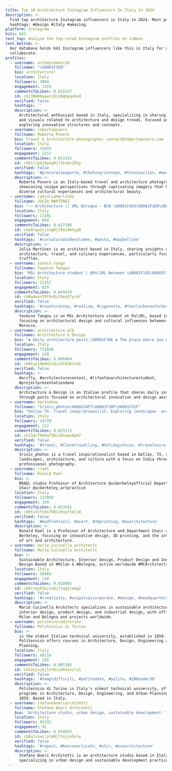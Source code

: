 ```yaml
---
title: Top 10 Architecture Instagram Influencers In Italy In 2024
description: >-
  Find top architecture Instagram influencers in Italy in 2024. Most popular
  hashtags: #design #italy #amazing.
platform: Instagram
hits: 641
text_top: Analyze the top-rated Instagram profiles on inBeat.
text_bottom: >-
  Our database holds 641 Instagram influencers like this in Italy for you to
  collaborate.
profiles:
  - username: archepidemic26
    fullname: "\U0001F3E8"
    bio: architecture!
    location: Italy
    followers: 3004
    engagement: 1319
    commentsToLikes: 0.015537
    id: ck138m60agwxj0i19q6pqokxd
    verified: false
    hashtags: ''
    description: >-
      Architectural enthusiast based in Italy, specializing in sharing insights
      and visuals related to architecture and design trends. Focused on
      exploring innovative structures and concepts.
  - username: robertopovero
    fullname: Roberto Povero
    bio: Travel & Architecture photographer contact@robertopovero.com
    location: Italy
    followers: 35033
    engagement: 2212
    commentsToLikes: 0.011541
    id: ck6tilp4j0yeq0j71k1bv201p
    verified: false
    hashtags: '#procuratieaperte, #thehungriesteye, #thsninaction, #aworldofpotential'
    description: >-
      Roberto Povero is an Italy-based travel and architecture photographer,
      showcasing unique perspectives through captivating imagery that highlights
      diverse cultural experiences and architectural beauty.
  - username: iamjuliamartinez
    fullname: JULIA MARTÍNEZ
    bio: "—— Architecture || URL Bologna - BCN \U0001F4CD\U0001F3E0\U0001F1EE\U0001F1F9 Travel and truffle lover"
    location: Italy
    followers: 11201
    engagement: 668
    commentsToLikes: 0.017348
    id: ckw9lqa2sjv3g0j23midm5yp0
    verified: false
    hashtags: '#curvaturaatodovolumen, #pesta, #maybelline'
    description: >-
      Julia Martínez is an architect based in Italy, sharing insights on
      architecture, travel, and culinary experiences, particularly focused on
      truffles.
  - username: yasmin_tango
    fullname: Yasmine Tangou
    bio: "MSc Architecture student | @PoliMi Between \U0001F1EE\U0001F1F9\U0001F1F2\U0001F1E6 Based in Milan"
    location: Italy
    followers: 11357
    engagement: 629
    commentsToLikes: 0.045039
    id: ck0w4wxn70t9v0i19eq3fyrof
    verified: false
    hashtags: '#countvronsky, #realism, #cigarette, #footlockereuforher'
    description: >-
      Yasmine Tangou is an MSc Architecture student at PoliMi, based in Milan,
      focusing on architectural design and cultural influences between Italy and
      Morocco.
  - username: architecture.alb
    fullname: Architecture & Design
    bio: "▪️ Daily architecture posts.\U0001F30E ▪️ The place where you get inspired."
    location: Italy
    followers: 753038
    engagement: 220
    commentsToLikes: 0.006064
    id: ck0tuzl4b9d1c0i19t0363rm2
    verified: false
    hashtags: >-
      #arcfly, #architecturecontent, #lifeofanarchitecturestudent,
      #projectpresentationdone
    description: >-
      Architecture & Design is an Italian profile that shares daily inspiration
      through posts focused on architectural innovation and design aesthetics.
  - username: harinehas
    fullname: "Srinis_photos\U0001F4F7\U0001F30F\U0001F31F"
    bio: "Dallas TX- Travel inspirationalist. Exploring landscapes -architecture - culture India : currently \U0001F4F8 shot by me"
    location: Italy
    followers: 19729
    engagement: 122
    commentsToLikes: 0.023713
    id: ck15qrf0m4af30i19vqav6pm7
    verified: false
    hashtags: '#travel, #ilovetravelling, #holidaysfocus, #travelnoire'
    description: >-
      Srinis_photos is a travel inspirationalist based in Dallas, TX, showcasing
      landscapes, architecture, and culture with a focus on India through
      professional photography.
  - username: rrael
    fullname: Ronald Rael
    bio: >-
      RRAEL studio Professor of Architecture @ucberkeleyofficial Department
      Chair @ucberkeley_artpractice
    location: Italy
    followers: 137050
    engagement: 109
    commentsToLikes: 0.023501
    id: ck0tv3lfn9s7h0i19vpftelj8
    verified: false
    hashtags: '#mudfrontiers, #aiart, #3dprinting, #aiarchitecture'
    description: >-
      Ronald Rael is a Professor of Architecture and Department Chair at UC
      Berkeley, focusing on innovative design, 3D printing, and the intersection
      of art and architecture.
  - username: mario_cucinella_architects
    fullname: Mario Cucinella Architects
    bio: >-
      Sustainable Architecture, Interior Design, Product Design and Industrial
      Design Based in #Milan & #Bologna, active worldwide #MCArchitects
    location: Italy
    followers: 50964
    engagement: 110
    commentsToLikes: 0.010995
    id: ck6ttgs63aj3u0j71wg1caag2
    verified: false
    hashtags: '#creativity, #unipolsaicorporate, #design, #headquarters'
    description: >-
      Mario Cucinella Architects specializes in sustainable architecture,
      interior design, product design, and industrial design, with offices in
      Milan and Bologna and projects worldwide.
  - username: politecnicoditorino
    fullname: Politecnico di Torino
    bio: >-
      is the oldest Italian technical university, established in 1859.
      Politecnico offers courses in Architecture, Design, Engineering and Urban
      Planning.
    location: Italy
    followers: 48118
    engagement: 105
    commentsToLikes: 0.005366
    id: ck5zkjnjkjln70i14k4snzla1
    verified: false
    hashtags: '#tempidifficili, #politodate, #polito, #100under30'
    description: >-
      Politecnico di Torino is Italy's oldest technical university, offering
      programs in Architecture, Design, Engineering, and Urban Planning since
      1859. Based in Italy.
  - username: stefanoboeriarchitetti
    fullname: Stefano Boeri Architetti
    bio: 'Architecture studio, urban design, sustainable development.'
    location: Italy
    followers: 83331
    engagement: 91
    commentsToLikes: 0.010653
    id: ck6u1inwilyl60j71njce5sle
    verified: false
    hashtags: '#repost, #boscoverticale, #stir, #ecoarchitecture'
    description: >-
      Stefano Boeri Architetti is an architecture studio based in Italy,
      specializing in urban design and sustainable development practices.
---
```


